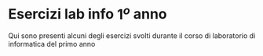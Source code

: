 # Esercizi lab info $1^o$ anno

Qui sono presenti alcuni degli esercizi svolti durante il corso di laboratorio di informatica del primo anno
